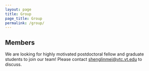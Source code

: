 ```yaml
---
layout: page
title: Group
page_title: Group
permalink: /group/
---
```

## Members

We are looking for highly motivated postdoctoral fellow and graduate students to join our team! Please contact shenglinmei@vtc.vt.edu to discuss.

